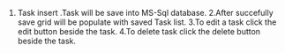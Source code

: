 1. Task insert .Task will be save into MS-Sql database.
2.After succefully save grid will be populate with saved Task list.
3.To edit a task click the edit button beside the task.
4.To delete task click the delete button beside the task.
